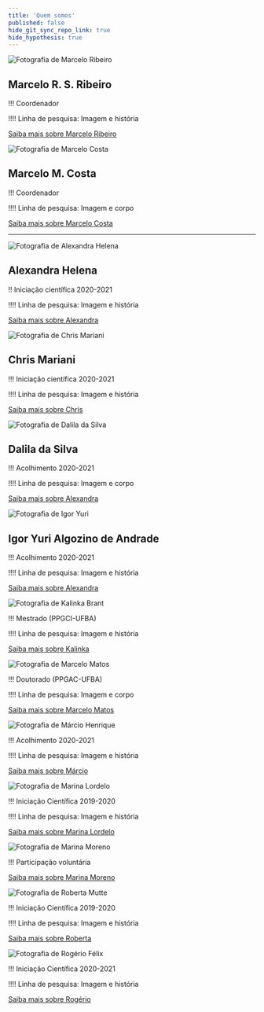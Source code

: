 ```yaml
---
title: 'Quem somos'
published: false
hide_git_sync_repo_link: true
hide_hypothesis: true
---
```


![Fotografia de Marcelo Ribeiro](imgs/marceloribeiro.jpg?resize=300&classes=right)

## Marcelo R. S. Ribeiro

!!! Coordenador

!!!! Linha de pesquisa: Imagem e história

[Saiba mais sobre Marcelo Ribeiro](/quem-somos/marcelo-ribeiro?classes=btn,btn-primary,btn-lg,right)

![Fotografia de Marcelo Costa](imgs/marcelocosta.jpg?resize=300&classes=right)

## Marcelo M. Costa

!!! Coordenador

!!!! Linha de pesquisa: Imagem e corpo

[Saiba mais sobre Marcelo Costa](/quem-somos/marcelo-costa?classes=btn,btn-primary,btn-lg,right)

---

![Fotografia de Alexandra Helena](imgs/AlexandraHelena.jpg?resize=300)

## Alexandra Helena 

!! Iniciação científica 2020-2021

!!!! Linha de pesquisa: Imagem e história

[Saiba mais sobre Alexandra](/quem-somos/integrantes/alexandra-helena?classes=btn,btn-primary,btn-lg)

![Fotografia de Chris Mariani](imgs/ChrisMariani.jpg?resize=300)

## Chris Mariani 

!!! Iniciação científica 2020-2021

!!!! Linha de pesquisa: Imagem e história

[Saiba mais sobre Chris](/quem-somos/integrantes/chris-mariani?classes=btn,btn-primary,btn-lg)

![Fotografia de Dalila da Silva](imgs/Dalila%20da%20Silva.jpg?resize=300)

## Dalila da Silva

!!! Acolhimento 2020-2021

!!!! Linha de pesquisa: Imagem e corpo

[Saiba mais sobre Alexandra](/quem-somos/integrantes/dalila-da-silva?classes=btn,btn-primary,btn-lg)

![Fotografia de Igor Yuri](imgs/IgorYuri.jpg?resize=300)

## Igor Yuri Algozino de Andrade 

!!! Acolhimento 2020-2021

!!!! Linha de pesquisa: Imagem e história

[Saiba mais sobre Alexandra](/quem-somos/integrantes/igor-yuri?classes=btn,btn-primary,btn-lg)

![Fotografia de Kalinka Brant](imgs/KalinkaBrant.jpg?resize=300)

!!! Mestrado (PPGCI-UFBA)

!!!! Linha de pesquisa: Imagem e história

[Saiba mais sobre Kalinka](/quem-somos/integrantes/kalinka-brant?classes=btn,btn-primary,btn-lg)

![Fotografia de Marcelo Matos](imgs/MarceloMatos.jpg?resize=300)

!!! Doutorado (PPGAC-UFBA)

!!!! Linha de pesquisa: Imagem e corpo

[Saiba mais sobre Marcelo Matos](/quem-somos/integrantes/marcelo-matos?classes=btn,btn-primary,btn-lg)

![Fotografia de Márcio Henrique](imgs/MarcioHenrique.jpg?resize=300)

!!! Acolhimento 2020-2021

!!!! Linha de pesquisa: Imagem e história

[Saiba mais sobre Márcio](/quem-somos/integrantes/marcio-henrique?classes=btn,btn-primary,btn-lg)

![Fotografia de Marina Lordelo](imgs/MarinaLordelo.jpeg?resize=300)

!!! Iniciação Científica 2019-2020

!!!! Linha de pesquisa: Imagem e história

[Saiba mais sobre Marina Lordelo](/quem-somos/integrantes/marcelo-matos?classes=btn,btn-primary,btn-lg)

![Fotografia de Marina Moreno](imgs/MarinaMoreno.jpg?resize=300)

!!! Participação voluntária

[Saiba mais sobre Marina Moreno](/quem-somos/integrantes/marina-moreno?classes=btn,btn-primary,btn-lg)

![Fotografia de Roberta Mutte](imgs/RobertaMutte.jpg?resize=300)

!!! Iniciação Científica 2019-2020

!!!! Linha de pesquisa: Imagem e história

[Saiba mais sobre Roberta](/quem-somos/integrantes/roberta-mutte?classes=btn,btn-primary,btn-lg)

![Fotografia de Rogério Félix](imgs/RogerioFelix.jpg?resize=300)

!!! Iniciação Científica 2020-2021

!!!! Linha de pesquisa: Imagem e história

[Saiba mais sobre Rogério](/quem-somos/integrantes/rogerio-felix?classes=btn,btn-primary,btn-lg)